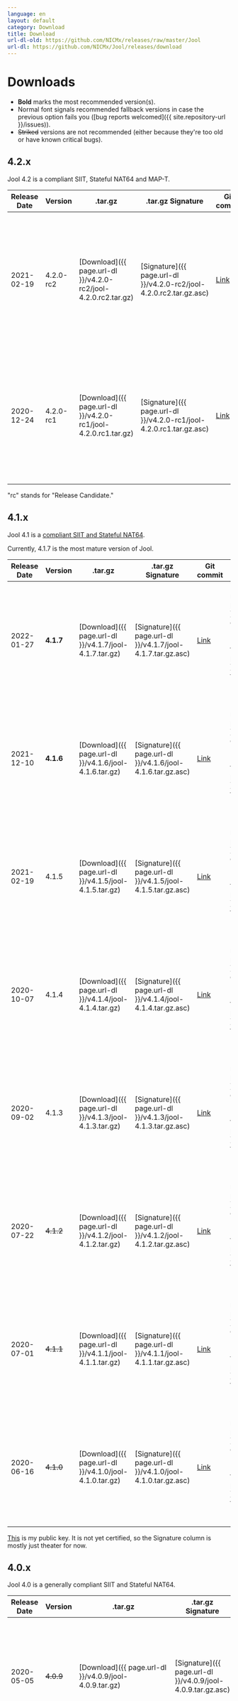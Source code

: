 ```yaml
---
language: en
layout: default
category: Download
title: Download
url-dl-old: https://github.com/NICMx/releases/raw/master/Jool
url-dl: https://github.com/NICMx/Jool/releases/download
---
```


# Downloads

- **Bold** marks the most recommended version(s).
- Normal font signals recommended fallback versions in case the previous option fails you ([bug reports welcomed]({{ site.repository-url }}/issues)).
- <del>Striked</del> versions are not recommended (either because they're too old or have known critical bugs).

## 4.2.x

Jool 4.2 is a compliant SIIT, Stateful NAT64 and MAP-T.

| Release Date | Version | .tar.gz | .tar.gz Signature | Git commit | .deb |
|--------------|---------|---------|-------------------|------------|------|
| 2021-02-19   | 4.2.0-rc2 | [Download]({{ page.url-dl }}/v4.2.0-rc2/jool-4.2.0.rc2.tar.gz) | [Signature]({{ page.url-dl }}/v4.2.0-rc2/jool-4.2.0.rc2.tar.gz.asc) | <a href="{{ site.repository-url }}/tree/v4.2.0-rc2" target="_blank">Link</a> | [Kernel modules]({{ page.url-dl }}/v4.2.0-rc2/jool-dkms_4.2.0.rc2-1_all.deb)<br />[Userspace tools]({{ page.url-dl }}/v4.2.0-rc2/jool-tools_4.2.0.rc2-1_amd64.deb) (amd64 only) |
| 2020-12-24   | 4.2.0-rc1 | [Download]({{ page.url-dl }}/v4.2.0-rc1/jool-4.2.0.rc1.tar.gz) | [Signature]({{ page.url-dl }}/v4.2.0-rc1/jool-4.2.0.rc1.tar.gz.asc) | <a href="{{ site.repository-url }}/tree/v4.2.0-rc1" target="_blank">Link</a> | [Kernel modules]({{ page.url-dl }}/v4.2.0-rc1/jool-dkms_4.2.0.rc1-1_all.deb)<br />[Userspace tools]({{ page.url-dl }}/v4.2.0-rc1/jool-tools_4.2.0.rc1-1_amd64.deb) (amd64 only) |

"rc" stands for "Release Candidate."

## 4.1.x

Jool 4.1 is a [compliant SIIT and Stateful NAT64](intro-jool.html#compliance).

Currently, 4.1.7 is the most mature version of Jool.

| Release Date | Version | .tar.gz | .tar.gz Signature | Git commit | .deb |
|--------------|---------|---------|-------------------|------------|------|
| 2022-01-27   | **4.1.7** | [Download]({{ page.url-dl }}/v4.1.7/jool-4.1.7.tar.gz) | [Signature]({{ page.url-dl }}/v4.1.7/jool-4.1.7.tar.gz.asc) | <a href="{{ site.repository-url }}/tree/v4.1.7" target="_blank">Link</a> | [Kernel modules]({{ page.url-dl }}/v4.1.7/jool-dkms_4.1.7-1_all.deb)<br />[Userspace tools]({{ page.url-dl }}/v4.1.7/jool-tools_4.1.7-1_amd64.deb) (amd64 only) |
| 2021-12-10   | **4.1.6** | [Download]({{ page.url-dl }}/v4.1.6/jool-4.1.6.tar.gz) | [Signature]({{ page.url-dl }}/v4.1.6/jool-4.1.6.tar.gz.asc) | <a href="{{ site.repository-url }}/tree/v4.1.6" target="_blank">Link</a> | [Kernel modules]({{ page.url-dl }}/v4.1.6/jool-dkms_4.1.6-1_all.deb)<br />[Userspace tools]({{ page.url-dl }}/v4.1.6/jool-tools_4.1.6-1_amd64.deb) (amd64 only) |
| 2021-02-19   | 4.1.5 | [Download]({{ page.url-dl }}/v4.1.5/jool-4.1.5.tar.gz) | [Signature]({{ page.url-dl }}/v4.1.5/jool-4.1.5.tar.gz.asc) | <a href="{{ site.repository-url }}/tree/v4.1.5" target="_blank">Link</a> | [Kernel modules]({{ page.url-dl }}/v4.1.5/jool-dkms_4.1.5-1_all.deb)<br />[Userspace tools]({{ page.url-dl }}/v4.1.5/jool-tools_4.1.5-1_amd64.deb) (amd64 only) |
| 2020-10-07   | 4.1.4 | [Download]({{ page.url-dl }}/v4.1.4/jool-4.1.4.tar.gz) | [Signature]({{ page.url-dl }}/v4.1.4/jool-4.1.4.tar.gz.asc) | <a href="{{ site.repository-url }}/tree/v4.1.4" target="_blank">Link</a> | [Kernel modules]({{ page.url-dl }}/v4.1.4/jool-dkms_4.1.4-1_all.deb)<br />[Userspace tools]({{ page.url-dl }}/v4.1.4/jool-tools_4.1.4-1_amd64.deb) (amd64 only) |
| 2020-09-02   | 4.1.3 | [Download]({{ page.url-dl }}/v4.1.3/jool-4.1.3.tar.gz) | [Signature]({{ page.url-dl }}/v4.1.3/jool-4.1.3.tar.gz.asc) | <a href="{{ site.repository-url }}/tree/v4.1.3" target="_blank">Link</a> | [Kernel modules]({{ page.url-dl }}/v4.1.3/jool-dkms_4.1.3-1_all.deb)<br />[Userspace tools]({{ page.url-dl }}/v4.1.3/jool-tools_4.1.3-1_amd64.deb) (amd64 only) |
| 2020-07-22   | <del>4.1.2</del> | [Download]({{ page.url-dl }}/v4.1.2/jool-4.1.2.tar.gz) | [Signature]({{ page.url-dl }}/v4.1.2/jool-4.1.2.tar.gz.asc) | <a href="{{ site.repository-url }}/tree/v4.1.2" target="_blank">Link</a> | [Kernel modules]({{ page.url-dl }}/v4.1.2/jool-dkms_4.1.2-1_all.deb)<br />[Userspace tools]({{ page.url-dl }}/v4.1.2/jool-tools_4.1.2-1_amd64.deb) (amd64 only) |
| 2020-07-01   | <del>4.1.1</del> | [Download]({{ page.url-dl }}/v4.1.1/jool-4.1.1.tar.gz) | [Signature]({{ page.url-dl }}/v4.1.1/jool-4.1.1.tar.gz.asc) | <a href="{{ site.repository-url }}/tree/v4.1.1" target="_blank">Link</a> | [Kernel modules]({{ page.url-dl }}/v4.1.1/jool-dkms_4.1.1-1_all.deb)<br />[Userspace tools]({{ page.url-dl }}/v4.1.1/jool-tools_4.1.1-1_amd64.deb) (amd64 only) |
| 2020-06-16   | <del>4.1.0</del> | [Download]({{ page.url-dl }}/v4.1.0/jool-4.1.0.tar.gz) | [Signature]({{ page.url-dl }}/v4.1.0/jool-4.1.0.tar.gz.asc) | <a href="{{ site.repository-url }}/tree/v4.1.0" target="_blank">Link</a> | [Kernel modules]({{ page.url-dl }}/v4.1.0/jool-dkms_4.1.0-1_all.deb)<br />[Userspace tools]({{ page.url-dl }}/v4.1.0/jool-tools_4.1.0-1_amd64.deb) (amd64 only) |

[This](http://keys.gnupg.net/pks/lookup?op=get&search=0x72160FD57B242967) is my public key. It is not yet certified, so the Signature column is mostly just theater for now.

## 4.0.x

Jool 4.0 is a generally compliant SIIT and Stateful NAT64.

| Release Date | Version | .tar.gz | .tar.gz Signature | Git commit | .deb |
|--------------|---------|---------|-------------------|------------|------|
| 2020-05-05   | <del>4.0.9</del> | [Download]({{ page.url-dl }}/v4.0.9/jool-4.0.9.tar.gz) | [Signature]({{ page.url-dl }}/v4.0.9/jool-4.0.9.tar.gz.asc) | <a href="{{ site.repository-url }}/tree/v4.0.9" target="_blank">Link</a> | [Kernel modules]({{ page.url-dl }}/v4.0.9/jool-dkms_4.0.9-1_all.deb)<br />[Userspace tools]({{ page.url-dl }}/v4.0.9/jool-tools_4.0.9-1_amd64.deb) (amd64 only) |
| 2020-03-30   | <del>4.0.8</del> | [Download]({{ page.url-dl }}/v4.0.8/jool-4.0.8.tar.gz) | [Signature]({{ page.url-dl }}/v4.0.8/jool-4.0.8.tar.gz.asc) | <a href="{{ site.repository-url }}/tree/v4.0.8" target="_blank">Link</a> | [Kernel modules]({{ page.url-dl }}/v4.0.8/jool-dkms_4.0.8-1_all.deb)<br />[Userspace tools]({{ page.url-dl }}/v4.0.8/jool-tools_4.0.8-1_amd64.deb) (amd64 only) |
| 2019-12-17   | <del>4.0.7</del> | [Download]({{ page.url-dl }}/v4.0.7/jool-4.0.7.tar.gz) | [Signature]({{ page.url-dl }}/v4.0.7/jool-4.0.7.tar.gz.asc) | <a href="{{ site.repository-url }}/tree/v4.0.7" target="_blank">Link</a> | [Kernel modules]({{ page.url-dl }}/v4.0.7/jool-dkms_4.0.7-1_all.deb)<br />[Userspace tools]({{ page.url-dl }}/v4.0.7/jool-tools_4.0.7-1_amd64.deb) (amd64 only) |
| 2019-10-24   | <del>4.0.6</del> | [Download]({{ page.url-dl }}/v4.0.6/jool-4.0.6.tar.gz) | [Signature]({{ page.url-dl }}/v4.0.6/jool-4.0.6.tar.gz.asc) | <a href="{{ site.repository-url }}/tree/v4.0.6" target="_blank">Link</a> | [Kernel modules]({{ page.url-dl }}/v4.0.6/jool-dkms_4.0.6-1_all.deb)<br />[Userspace tools]({{ page.url-dl }}/v4.0.6/jool-tools_4.0.6-1_amd64.deb) (amd64 only) |
| 2019-08-20   | <del>4.0.5</del> | [Download]({{ page.url-dl }}/v4.0.5/jool-4.0.5.tar.gz) | [Signature]({{ page.url-dl }}/v4.0.5/jool-4.0.5.tar.gz.asc) | <a href="{{ site.repository-url }}/tree/v4.0.5" target="_blank">Link</a> | - |
| 2019-07-31   | <del>4.0.4</del> | [Download]({{ page.url-dl }}/v4.0.4/jool-4.0.4.tar.gz) | [Signature]({{ page.url-dl }}/v4.0.4/jool-4.0.4.tar.gz.asc) | <a href="{{ site.repository-url }}/tree/v4.0.4" target="_blank">Link</a> | - |
| 2019-07-19   | <del>4.0.3</del> | [Download]({{ page.url-dl }}/v4.0.3/jool-4.0.3.tar.gz) | [Signature]({{ page.url-dl }}/v4.0.3/jool-4.0.3.tar.gz.asc) | <a href="{{ site.repository-url }}/tree/v4.0.3" target="_blank">Link</a> | - |
| 2019-07-11   | <del>4.0.2</del> | [Download]({{ page.url-dl }}/v4.0.2/jool-4.0.2.tar.gz) | [Signature]({{ page.url-dl }}/v4.0.2/jool-4.0.2.tar.gz.asc) | <a href="{{ site.repository-url }}/tree/v4.0.2" target="_blank">Link</a> | - |
| 2019-04-26   | <del>4.0.1</del> | [Download]({{ page.url-dl }}/v4.0.1/jool_4.0.1.tar.gz) | - | <a href="{{ site.repository-url }}/tree/v4.0.1" target="_blank">Link</a> | - |
| 2019-01-17   | <del>4.0.0</del> | [Download]({{ page.url-dl }}/v4.0.0/jool_4.0.0.tar.gz) | - | <a href="{{ site.repository-url }}/tree/v4.0.0" target="_blank">Link</a> | - |
| 2019-01-09   | <del>4.0.0-rc5</del> | [Download]({{ page.url-dl }}/v4.0.0-rc5/jool_4.0.0-rc5.tar.gz) | - | <a href="{{ site.repository-url }}/tree/v4.0.0-rc5" target="_blank">Link</a> | - |
| 2019-01-04   | <del>3.6.0-rc4</del> | [Download]({{ page.url-dl }}/v3.6.0-rc4/jool_3.6.0-rc4.tar.gz) | - | <a href="{{ site.repository-url }}/tree/v3.6.0-rc4" target="_blank">Link</a> | - |
| 2018-12-26   | <del>3.6.0-rc3</del> | [Download]({{ page.url-dl-old }}/jool_3.6.0-rc3.tar.gz) | - | <a href="{{ site.repository-url }}/tree/v3.6.0-rc3" target="_blank">Link</a> | - |
| 2018-12-14   | <del>3.6.0-rc2</del> | [Download]({{ page.url-dl-old }}/jool_3.6.0-rc2.tar.gz) | - | <a href="{{ site.repository-url }}/tree/v3.6.0-rc2" target="_blank">Link</a> | - |
| 2018-11-24   | <del>3.6.0-rc1</del> | [Download]({{ page.url-dl-old }}/jool_3.6.0-rc1.tar.gz) | - | <a href="{{ site.repository-url }}/tree/v3.6.0-rc1" target="_blank">Link</a> | - |

## 3.5.x

Jool 3.5 is a generally compliant SIIT and Stateful NAT64.

3.5.8 is the latest version.

> Note! This site's documentation pertains to the new 4.0 series.
>
> You can download a copy of the Jool 3.5 documentation [here]({{ page.url-dl-old }}/Jool-3.5-doc.zip).

| Release Date | Version | .zip | .tar.gz | Git commit |
|--------------|---------|------|---------|------------|
| 2018-04-26 | <del>3.5.8</del> | [Download]({{ page.url-dl }}/v3.5.8/Jool-3.5.8.zip) | - | <a href="{{ site.repository-url }}/tree/v3.5.8" target="_blank">Link</a> |
| 2018-05-04 | <del>3.5.7</del> | [Download]({{ page.url-dl-old }}/Jool-3.5.7.zip) | - | <a href="{{ site.repository-url }}/tree/v3.5.7" target="_blank">Link</a> |
| 2018-01-16 | <del>3.5.6</del> | <del>[Download]({{ page.url-dl-old }}/Jool-3.5.6.zip)</del> | - | <a href="{{ site.repository-url }}/tree/v3.5.6" target="_blank">Link</a> |
| 2017-11-23 | <del>3.5.5</del> | <del>[Download]({{ page.url-dl-old }}/Jool-3.5.5.zip)</del> | - | <a href="{{ site.repository-url }}/tree/v3.5.5" target="_blank">Link</a> |
| 2017-07-25 | <del>3.5.4</del> | <del>[Download]({{ page.url-dl-old }}/Jool-3.5.4.zip)</del> | - | <a href="{{ site.repository-url }}/tree/v3.5.4" target="_blank">Link</a> |
| 2017-03-09 | <del>3.5.3</del> | <del>[Download]({{ page.url-dl-old }}/Jool-3.5.3.zip)</del> | - | <a href="{{ site.repository-url }}/tree/v3.5.3" target="_blank">Link</a> |
| 2016-12-06 | <del>3.5.2</del> | <del>[Download]({{ page.url-dl-old }}/Jool-3.5.2.zip)</del> | - | <a href="{{ site.repository-url }}/tree/v3.5.2" target="_blank">Link</a> |
| 2016-12-02 | <del>3.5.1</del> | <del>[Download]({{ page.url-dl-old }}/Jool-3.5.1.zip)</del> | - | <a href="{{ site.repository-url }}/tree/v3.5.1" target="_blank">Link</a> |
| 2016-10-07 | <del>3.5.0</del> | <del>[Download]({{ page.url-dl-old }}/Jool-3.5.0.zip)</del> | - | <a href="{{ site.repository-url }}/tree/v3.5.0" target="_blank">Link</a> |
| 2018-05-28 | 3.5 - 3.6 development hybrid | - | [Download]({{ page.url-dl-old }}/jool_3.5.255.tar.gz) | <a href="{{ site.repository-url }}/tree/976a08dbbd85d22220ef846f12855592c7236448" target="_blank">Link</a> |

## Older releases

Versions 3.4 and below are no longer supported because of licensing issues. You can still find the old releases (and corresponding documentation) in the [release repository](https://github.com/NICMx/releases/tree/master/Jool).

